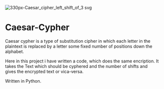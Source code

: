 ![330px-Caesar_cipher_left_shift_of_3 svg](https://user-images.githubusercontent.com/71422258/193457771-26c77b32-ce07-4b27-84da-53cf75ad1ca1.png)
# Caesar-Cypher
Caesar cypher is a type of substitution cipher in which each letter in the plaintext is replaced by a letter some fixed number of positions down the alphabet.

Here in this project i have written a code, which does the same encription. It takes the Text which should be cyphered and the number of shifts and gives the encrypted text or vica-versa.

Written in Python.
